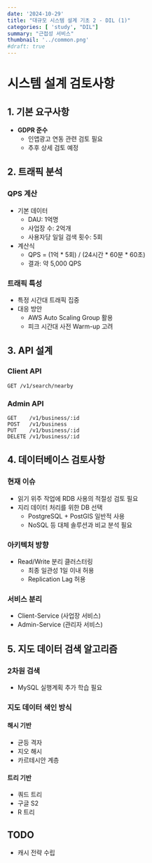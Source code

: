 ```yaml
---
date: '2024-10-29'
title: "대규모 시스템 설계 기초 2 - DIL (1)"
categories: [ 'study', "DIL"]
summary: "근접성 서비스"
thumbnail: '../common.png'
#draft: true
---
```


# 시스템 설계 검토사항

## 1. 기본 요구사항
- **GDPR 준수**
  - 인앱광고 연동 관련 검토 필요
  - 추후 상세 검토 예정

## 2. 트래픽 분석
### QPS 계산
- 기본 데이터
  - DAU: 1억명
  - 사업장 수: 2억개
  - 사용자당 일일 검색 횟수: 5회
- 계산식
  - QPS = (1억 * 5회) / (24시간 * 60분 * 60초)
  - 결과: 약 5,000 QPS

### 트래픽 특성
- 특정 시간대 트래픽 집중
- 대응 방안
  - AWS Auto Scaling Group 활용
  - 피크 시간대 사전 Warm-up 고려

## 3. API 설계
### Client API
```
GET /v1/search/nearby
```

### Admin API
```
GET    /v1/business/:id
POST   /v1/business
PUT    /v1/business/:id
DELETE /v1/business/:id
```

## 4. 데이터베이스 검토사항
### 현재 이슈
- 읽기 위주 작업에 RDB 사용의 적절성 검토 필요
- 지리 데이터 처리를 위한 DB 선택
  - PostgreSQL + PostGIS 일반적 사용
  - NoSQL 등 대체 솔루션과 비교 분석 필요

### 아키텍처 방향
- Read/Write 분리 클러스터링
  - 최종 일관성 1일 이내 허용
  - Replication Lag 허용

### 서비스 분리
- Client-Service (사업장 서비스)
- Admin-Service (관리자 서비스)

## 5. 지도 데이터 검색 알고리즘
### 2차원 검색
- MySQL 실행계획 추가 학습 필요

### 지도 데이터 색인 방식
#### 해시 기반
- 균등 격자
- 지오 해시
- 카르테시안 계층

#### 트리 기반
- 쿼드 트리
- 구글 S2
- R 트리

## TODO
- 캐시 전략 수립
